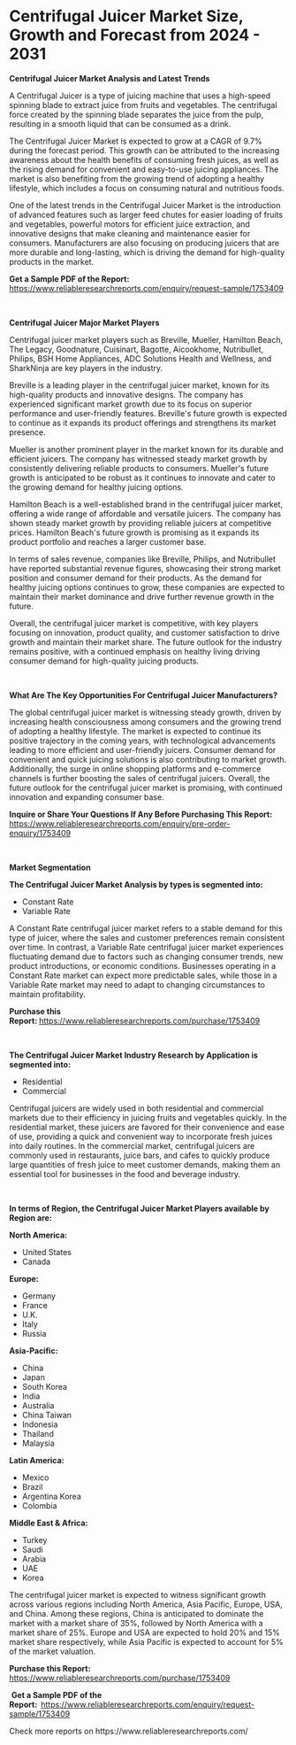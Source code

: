 <p><h1>Centrifugal Juicer Market Size, Growth and Forecast from 2024 - 2031</h1></p><p><strong>Centrifugal Juicer Market Analysis and Latest Trends</strong></p>
<p><p>A Centrifugal Juicer is a type of juicing machine that uses a high-speed spinning blade to extract juice from fruits and vegetables. The centrifugal force created by the spinning blade separates the juice from the pulp, resulting in a smooth liquid that can be consumed as a drink.</p><p>The Centrifugal Juicer Market is expected to grow at a CAGR of 9.7% during the forecast period. This growth can be attributed to the increasing awareness about the health benefits of consuming fresh juices, as well as the rising demand for convenient and easy-to-use juicing appliances. The market is also benefiting from the growing trend of adopting a healthy lifestyle, which includes a focus on consuming natural and nutritious foods.</p><p>One of the latest trends in the Centrifugal Juicer Market is the introduction of advanced features such as larger feed chutes for easier loading of fruits and vegetables, powerful motors for efficient juice extraction, and innovative designs that make cleaning and maintenance easier for consumers. Manufacturers are also focusing on producing juicers that are more durable and long-lasting, which is driving the demand for high-quality products in the market.</p></p>
<p><strong>Get a Sample PDF of the Report:&nbsp;</strong> <a href="https://www.reliableresearchreports.com/enquiry/request-sample/1753409">https://www.reliableresearchreports.com/enquiry/request-sample/1753409</a></p>
<p>&nbsp;</p>
<p><strong>Centrifugal Juicer Major Market Players</strong></p>
<p><p>Centrifugal juicer market players such as Breville, Mueller, Hamilton Beach, The Legacy, Goodnature, Cuisinart, Bagotte, Aicookhome, Nutribullet, Philips, BSH Home Appliances, ADC Solutions Health and Wellness, and SharkNinja are key players in the industry.</p><p>Breville is a leading player in the centrifugal juicer market, known for its high-quality products and innovative designs. The company has experienced significant market growth due to its focus on superior performance and user-friendly features. Breville's future growth is expected to continue as it expands its product offerings and strengthens its market presence.</p><p>Mueller is another prominent player in the market known for its durable and efficient juicers. The company has witnessed steady market growth by consistently delivering reliable products to consumers. Mueller's future growth is anticipated to be robust as it continues to innovate and cater to the growing demand for healthy juicing options.</p><p>Hamilton Beach is a well-established brand in the centrifugal juicer market, offering a wide range of affordable and versatile juicers. The company has shown steady market growth by providing reliable juicers at competitive prices. Hamilton Beach's future growth is promising as it expands its product portfolio and reaches a larger customer base.</p><p>In terms of sales revenue, companies like Breville, Philips, and Nutribullet have reported substantial revenue figures, showcasing their strong market position and consumer demand for their products. As the demand for healthy juicing options continues to grow, these companies are expected to maintain their market dominance and drive further revenue growth in the future.</p><p>Overall, the centrifugal juicer market is competitive, with key players focusing on innovation, product quality, and customer satisfaction to drive growth and maintain their market share. The future outlook for the industry remains positive, with a continued emphasis on healthy living driving consumer demand for high-quality juicing products.</p></p>
<p>&nbsp;</p>
<p><strong>What Are The Key Opportunities For Centrifugal Juicer Manufacturers?</strong></p>
<p><p>The global centrifugal juicer market is witnessing steady growth, driven by increasing health consciousness among consumers and the growing trend of adopting a healthy lifestyle. The market is expected to continue its positive trajectory in the coming years, with technological advancements leading to more efficient and user-friendly juicers. Consumer demand for convenient and quick juicing solutions is also contributing to market growth. Additionally, the surge in online shopping platforms and e-commerce channels is further boosting the sales of centrifugal juicers. Overall, the future outlook for the centrifugal juicer market is promising, with continued innovation and expanding consumer base.</p></p>
<p><strong>Inquire or Share Your Questions If Any Before Purchasing This Report:</strong> <a href="https://www.reliableresearchreports.com/enquiry/pre-order-enquiry/1753409">https://www.reliableresearchreports.com/enquiry/pre-order-enquiry/1753409</a></p>
<p>&nbsp;</p>
<p><strong>Market Segmentation</strong></p>
<p><strong>The Centrifugal Juicer Market Analysis by types is segmented into:</strong></p>
<p><ul><li>Constant Rate</li><li>Variable Rate</li></ul></p>
<p><p>A Constant Rate centrifugal juicer market refers to a stable demand for this type of juicer, where the sales and customer preferences remain consistent over time. In contrast, a Variable Rate centrifugal juicer market experiences fluctuating demand due to factors such as changing consumer trends, new product introductions, or economic conditions. Businesses operating in a Constant Rate market can expect more predictable sales, while those in a Variable Rate market may need to adapt to changing circumstances to maintain profitability.</p></p>
<p><strong>Purchase this Report:&nbsp;</strong><a href="https://www.reliableresearchreports.com/purchase/1753409">https://www.reliableresearchreports.com/purchase/1753409</a></p>
<p>&nbsp;</p>
<p><strong>The Centrifugal Juicer Market Industry Research by Application is segmented into:</strong></p>
<p><ul><li>Residential</li><li>Commercial</li></ul></p>
<p><p>Centrifugal juicers are widely used in both residential and commercial markets due to their efficiency in juicing fruits and vegetables quickly. In the residential market, these juicers are favored for their convenience and ease of use, providing a quick and convenient way to incorporate fresh juices into daily routines. In the commercial market, centrifugal juicers are commonly used in restaurants, juice bars, and cafes to quickly produce large quantities of fresh juice to meet customer demands, making them an essential tool for businesses in the food and beverage industry.</p></p>
<p>&nbsp;</p>
<p><strong>In terms of Region, the Centrifugal Juicer Market Players available by Region are:</strong></p>
<p>
    <p> <strong> North America: </strong>
        <ul>
            <li>United States</li>
            <li>Canada</li>
        </ul>
        </p> 
    <p> <strong> Europe: </strong>
        <ul>
            <li>Germany</li>
            <li>France</li>
            <li>U.K.</li>
            <li>Italy</li>
            <li>Russia</li>
        </ul>
        </p> 
    <p> <strong> Asia-Pacific: </strong>
        <ul>
            <li>China</li>
            <li>Japan</li>
            <li>South Korea</li>
            <li>India</li>
            <li>Australia</li>
            <li>China Taiwan</li>
            <li>Indonesia</li>
            <li>Thailand</li>
            <li>Malaysia</li>
        </ul>
        </p> 
    <p> <strong> Latin America: </strong>
        <ul>
            <li>Mexico</li>
            <li>Brazil</li>
            <li>Argentina Korea</li>
            <li>Colombia</li>
        </ul>
        </p> 
    <p> <strong> Middle East & Africa: </strong>
        <ul>
            <li>Turkey</li>
            <li>Saudi</li>
            <li>Arabia</li>
            <li>UAE</li>
            <li>Korea</li>
        </ul>
    </p>
    </p>
<p><p>The centrifugal juicer market is expected to witness significant growth across various regions including North America, Asia Pacific, Europe, USA, and China. Among these regions, China is anticipated to dominate the market with a market share of 35%, followed by North America with a market share of 25%. Europe and USA are expected to hold 20% and 15% market share respectively, while Asia Pacific is expected to account for 5% of the market valuation.</p></p>
<p><strong>Purchase this Report: </strong><a href="https://www.reliableresearchreports.com/purchase/1753409">https://www.reliableresearchreports.com/purchase/1753409</a></p>
<p>&nbsp;<strong>Get a Sample PDF of the Report:&nbsp;&nbsp;</strong><a href="https://www.reliableresearchreports.com/enquiry/request-sample/1753409">https://www.reliableresearchreports.com/enquiry/request-sample/1753409</a></p>
<p><strong></strong></p>
<p>Check more reports on https://www.reliableresearchreports.com/</p>